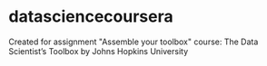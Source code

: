 # datasciencecoursera
Created for assignment "Assemble your toolbox" course: The Data Scientist’s Toolbox by Johns Hopkins University
